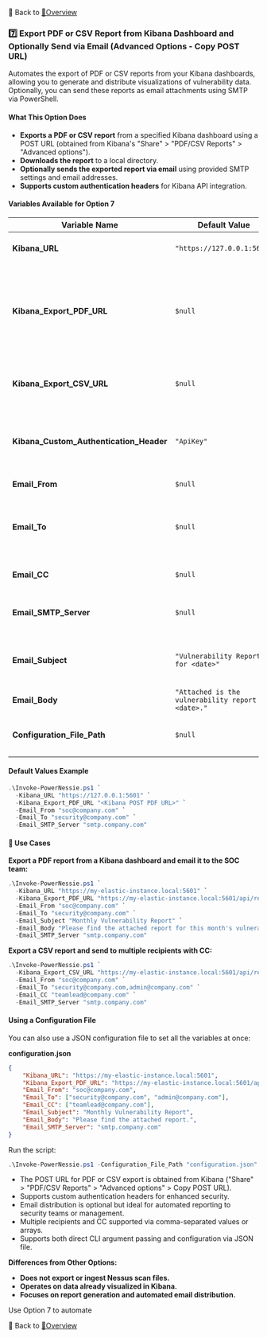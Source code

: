 🔗 Back to [📖Overview](./Overview.md)

### 7️⃣ **Export PDF or CSV Report from Kibana Dashboard and Optionally Send via Email (Advanced Options - Copy POST URL)**

Automates the export of PDF or CSV reports from your Kibana dashboards, allowing you to generate and distribute visualizations of vulnerability data. Optionally, you can send these reports as email attachments using SMTP via PowerShell.

#### What This Option Does

- **Exports a PDF or CSV report** from a specified Kibana dashboard using a POST URL (obtained from Kibana's "Share" > "PDF/CSV Reports" > "Advanced options").
- **Downloads the report** to a local directory.
- **Optionally sends the exported report via email** using provided SMTP settings and email addresses.
- **Supports custom authentication headers** for Kibana API integration.

#### Variables Available for Option 7

| Variable Name                        | Default Value                        | Description                                                                                  |
|--------------------------------------|--------------------------------------|----------------------------------------------------------------------------------------------|
| **Kibana_URL**                       | `"https://127.0.0.1:5601"`           | URL for your Kibana instance.                                                                |
| **Kibana_Export_PDF_URL**            | `$null`                              | POST URL to export PDF report from Kibana dashboard (Copy from Kibana Advanced options).     |
| **Kibana_Export_CSV_URL**            | `$null`                              | POST URL to export CSV report from Kibana dashboard.                                         |
| **Kibana_Custom_Authentication_Header** | `"ApiKey"`                        | Custom text for Kibana authentication header (e.g., `"Bearer"` for SearchGuard).             |
| **Email_From**                       | `$null`                              | Sender email address.                                                                        |
| **Email_To**                         | `$null`                              | Recipient email addresses (comma-separated or array).                                        |
| **Email_CC**                         | `$null`                              | CC email addresses (optional).                                                               |
| **Email_SMTP_Server**                | `$null`                              | SMTP server address for sending emails.                                                      |
| **Email_Subject**                    | `"Vulnerability Report for <date>"`  | Subject line for the email (default includes current date).                                  |
| **Email_Body**                       | `"Attached is the vulnerability report for <date>."` | Email body text.                                   |
| **Configuration_File_Path**          | `$null`                              | Optional path to a JSON configuration file.                                                  |

#### Default Values Example

```powershell
.\Invoke-PowerNessie.ps1 `
  -Kibana_URL "https://127.0.0.1:5601" `
  -Kibana_Export_PDF_URL "<Kibana POST PDF URL>" `
  -Email_From "soc@company.com" `
  -Email_To "security@company.com" `
  -Email_SMTP_Server "smtp.company.com"
```

#### 📝 Use Cases

**Export a PDF report from a Kibana dashboard and email it to the SOC team:**

```powershell
.\Invoke-PowerNessie.ps1 `
  -Kibana_URL "https://my-elastic-instance.local:5601" `
  -Kibana_Export_PDF_URL "https://my-elastic-instance.local:5601/api/reporting/generate/printablePdf?..." `
  -Email_From "soc@company.com" `
  -Email_To "security@company.com" `
  -Email_Subject "Monthly Vulnerability Report" `
  -Email_Body "Please find the attached report for this month's vulnerabilities." `
  -Email_SMTP_Server "smtp.company.com"
```

**Export a CSV report and send to multiple recipients with CC:**

```powershell
.\Invoke-PowerNessie.ps1 `
  -Kibana_Export_CSV_URL "https://my-elastic-instance.local:5601/api/reporting/generate/csv?..." `
  -Email_From "soc@company.com" `
  -Email_To "security@company.com,admin@company.com" `
  -Email_CC "teamlead@company.com" `
  -Email_SMTP_Server "smtp.company.com"
```

#### Using a Configuration File

You can also use a JSON configuration file to set all the variables at once:

**configuration.json**
```json
{
    "Kibana_URL": "https://my-elastic-instance.local:5601",
    "Kibana_Export_PDF_URL": "https://my-elastic-instance.local:5601/api/reporting/generate/printablePdf?...",
    "Email_From": "soc@company.com",
    "Email_To": ["security@company.com", "admin@company.com"],
    "Email_CC": ["teamlead@company.com"],
    "Email_Subject": "Monthly Vulnerability Report",
    "Email_Body": "Please find the attached report.",
    "Email_SMTP_Server": "smtp.company.com"
}
```

Run the script:

```powershell
.\Invoke-PowerNessie.ps1 -Configuration_File_Path "configuration.json"
```

- The POST URL for PDF or CSV export is obtained from Kibana ("Share" > "PDF/CSV Reports" > "Advanced options" > Copy POST URL).
- Supports custom authentication headers for enhanced security.
- Email distribution is optional but ideal for automated reporting to security teams or management.
- Multiple recipients and CC supported via comma-separated values or arrays.
- Supports both direct CLI argument passing and configuration via JSON file.

**Differences from Other Options:**

- **Does not export or ingest Nessus scan files.**
- **Operates on data already visualized in Kibana.**
- **Focuses on report generation and automated email distribution.**

Use Option 7 to automate

🔗 Back to [📖Overview](./Overview.md)
